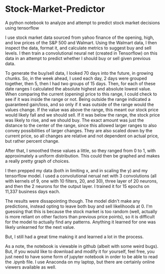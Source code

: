 # Stock-Market-Predictor
A python notebook to analyze and attempt to predict stock market decisions using tensorflow

I use stock market data sourced from yahoo finance of the opening, high, and low prices of the S&P 500 and Walmart. Using the Walmart data, I then inspect the data, format it, and calculate metrics to suggest buy and sell levels. I then train a convolutional neural net (created in Tensorflow) on this data in an attempt to predict whether I should buy or sell given previous data.

To generate the buy/sell data, I looked 70 days into the future, in growing chunks. So, in the week ahead, I used each day, 2 days were grouped together, then 5, then I had two groups of 15 days. Then, for each of these date ranges I calculated the absolute highest and absolute lowest value. When comparing the current (opening) price to this range, I could check to see if it was inside the range or not. Being outside the range indicated a guaranteed gain/loss, and so only if it was outside of the range would the values change. If the value was above the range, this meant our stock price would likely fall and we should sell. If it was below the range, the stock price was likely to rise, and we should buy. The exact amount was just the distance to the center of the range, since this allowed larger ranges to also convey possibilities of larger changes. They are also scaled down by the current price, so all changes are relative and not dependent on actual price, but rather percent change.

After that, I smoothed these values a little, so they ranged from 0 to 1, with approximately a uniform distribution. This could then be graphed  and makes a really pretty graph of choices.

I then prepped my data (both in limiting x, and in scaling the y) and my tensorflow model. I used a convolutional nerual net with 3 convolutions (all with kernels of 9, one with 10 filters, 20, and 30), three layer of 20 neurons, and then the 2 neurons for the output layer. I trained it for 15 epochs on 11,337 business days each.

The results were dissapointing though. The model didn't make any predictions, instead opting to leave both buy and sell likelihoods at 0. I'm guessing that this is because the stock market is too random (well, actually is more reliant on other factors than previous price points), so it is difficult for the model to actually find any patterns. Anything it learned for one was likely unlearned for the next value. 

But, I still had a great time making it and learned a lot in the process.

As a note, the notebook is viewable in github (albeit with some weird bugs). But, if you would like to download and modify it for yourself, feel free, you just need to have some form of jupyter notebook in order to be able to read the .ipynb file. I use Anaconda on my laptop, but there are certainly online viewers available as well.
